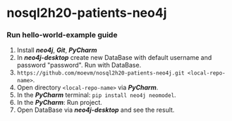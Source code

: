 # nosql2h20-patients-neo4j

### Run hello-world-example guide
1. Install ***neo4j***, ***Git***, ***PyCharm*** 
2. In ***neo4j-desktop*** create new DataBase with default username and password "password". Run with DataBase.
3. ```https://github.com/moevm/nosql2h20-patients-neo4j.git <local-repo-name>```. 
4. Open directory ```<local-repo-name>``` via ***PyCharm***.
5. In the ***PyCharm*** terminal: ```pip install neo4j neomodel```.
6. In the ***PyCharm***: Run project.
7. Open DataBase via ***neo4j-desktop*** and see the result.

